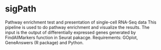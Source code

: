 # sigPath
Pathway enrichment test and presentation of single-cell RNA-Seq data
This pipeline is used to do pathway enrichment and visualize the results.
The input is the output of differentially expressed genes generated by FindAllMarkers function in Seurat pakacge.
Requirements: GOplot, GeneAnswers (R package) and Python.

